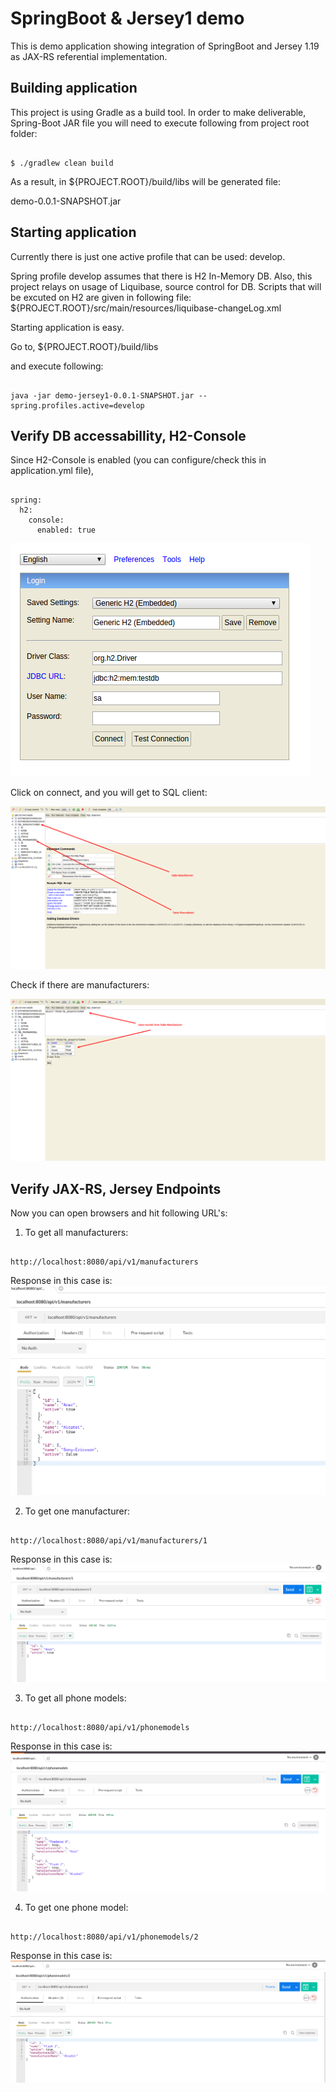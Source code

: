# SpringBoot & Jersey1 demo

This is demo application showing integration of SpringBoot and Jersey 1.19 as JAX-RS referential
implementation.

## Building application

This project is using Gradle as a build tool. In order to make deliverable, Spring-Boot JAR file
you will need to execute following from project root folder:

```

$ ./gradlew clean build

```

As a result, in ${PROJECT.ROOT}/build/libs will be generated file:

demo-0.0.1-SNAPSHOT.jar


## Starting application

Currently there is just one active profile that can be used: develop.

Spring profile develop assumes that there is H2 In-Memory DB. Also, this project relays on
usage of Liquibase, source control for DB.
Scripts that will be excuted on H2 are given in following file:
${PROJECT.ROOT}/src/main/resources/liquibase-changeLog.xml

Starting application is easy.

Go to, 
${PROJECT.ROOT}/build/libs

and execute following:

```

java -jar demo-jersey1-0.0.1-SNAPSHOT.jar --spring.profiles.active=develop

```


## Verify DB accessabillity, H2-Console

Since H2-Console is enabled (you can configure/check this in application.yml file),

```

spring:
  h2:
    console:
      enabled: true

```

![H2-Console in web browser](/images/h2-console/h2-console-001.png) 

Click on connect, and you will get to SQL client:

![H2-Console SQL client](/images/h2-console/h2-console-002.png)

Check if there are manufacturers:

![H2-Console in web browser](/images/h2-console/h2-console-003.png)

## Verify JAX-RS, Jersey Endpoints

Now you can open browsers and hit following URL's:

1. To get all manufacturers:

```

http://localhost:8080/api/v1/manufacturers

```

Response in this case is:
![JSON Response](/images/jersey/jersey-001.png)


2. To get one manufacturer:

```

http://localhost:8080/api/v1/manufacturers/1

```

Response in this case is:
![JSON Response](/images/jersey/jersey-002.png)


3. To get all phone models:

```

http://localhost:8080/api/v1/phonemodels

```

Response in this case is:
![JSON Response](/images/jersey/jersey-003.png)


4. To get one phone model:

```

http://localhost:8080/api/v1/phonemodels/2

```

Response in this case is:
![JSON Response](/images/jersey/jersey-004.png)
